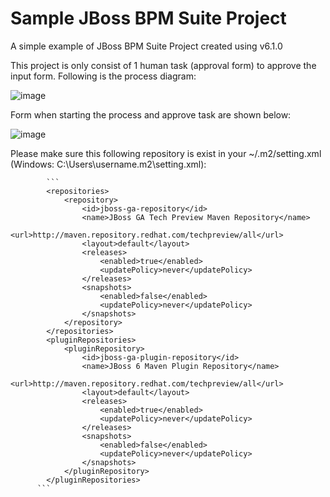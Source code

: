 Sample JBoss BPM Suite Project
==============================

A simple example of JBoss BPM Suite Project created using v6.1.0

This project is only consist of 1 human task (approval form) to approve the input form.
Following is the process diagram:

![image](https://cloud.githubusercontent.com/assets/3068071/8433529/a0d13d20-1f70-11e5-9e6f-a30a455dfb41.png)

Form when starting the process and approve task are shown below:

![image](https://cloud.githubusercontent.com/assets/3068071/8433673/733661e6-1f71-11e5-8c49-c003559e9311.png)

Please make sure this following repository is exist in your ~/.m2/setting.xml (Windows: C:\Users\username\.m2\setting.xml):

            ```
            <repositories>
                <repository>
                    <id>jboss-ga-repository</id>
                    <name>JBoss GA Tech Preview Maven Repository</name>
                    <url>http://maven.repository.redhat.com/techpreview/all</url>
                    <layout>default</layout>
                    <releases>
                        <enabled>true</enabled>
                        <updatePolicy>never</updatePolicy>
                    </releases>
                    <snapshots>
                        <enabled>false</enabled>
                        <updatePolicy>never</updatePolicy>
                    </snapshots>
                </repository>
            </repositories>
            <pluginRepositories>
                <pluginRepository>
                    <id>jboss-ga-plugin-repository</id>
                    <name>JBoss 6 Maven Plugin Repository</name>
                    <url>http://maven.repository.redhat.com/techpreview/all</url>
                    <layout>default</layout>
                    <releases>
                        <enabled>true</enabled>
                        <updatePolicy>never</updatePolicy>
                    </releases>
                    <snapshots>
                        <enabled>false</enabled>
                        <updatePolicy>never</updatePolicy>
                    </snapshots>
                </pluginRepository>
            </pluginRepositories>
          ```
